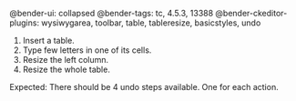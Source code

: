 @bender-ui: collapsed
@bender-tags: tc, 4.5.3, 13388
@bender-ckeditor-plugins: wysiwygarea, toolbar, table, tableresize, basicstyles, undo

1. Insert a table.
2. Type few letters in one of its cells.
3. Resize the left column.
4. Resize the whole table.

Expected: There should be 4 undo steps available. One for each action.
